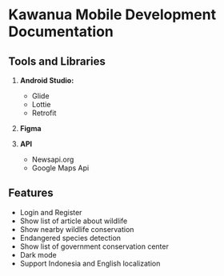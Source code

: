 # Kawanua Mobile Development Documentation

## Tools and Libraries
1. **Android Studio:**
   - Glide
   - Lottie
   - Retrofit
  
2. **Figma**

3. **API**
   - Newsapi.org
   - Google Maps Api

## Features
- Login and Register
- Show list of article about wildlife
- Show nearby wildlife conservation
- Endangered species detection
- Show list of government conservation center
- Dark mode
- Support Indonesia and English localization

